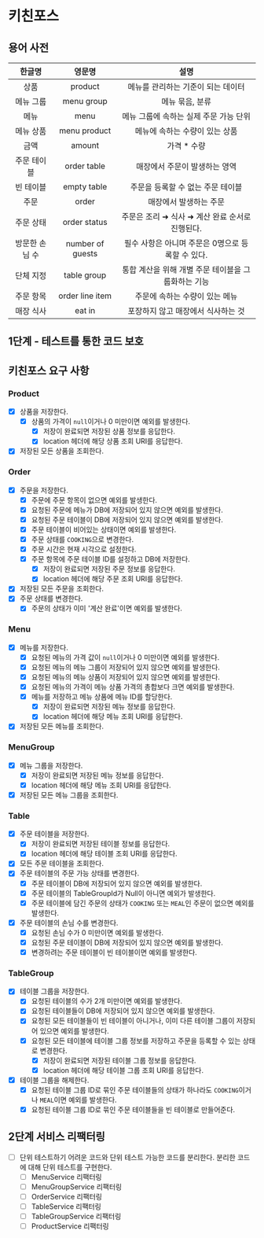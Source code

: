 # 키친포스

## 용어 사전

|   한글명    |       영문명        |              설명               |
|:--------:|:----------------:|:-----------------------------:|
|    상품    |     product      |      메뉴를 관리하는 기준이 되는 데이터      |
|  메뉴 그룹   |    menu group    |           메뉴 묶음, 분류           |
|    메뉴    |       menu       |    메뉴 그룹에 속하는 실제 주문 가능 단위     |
|  메뉴 상품   |   menu product   |       메뉴에 속하는 수량이 있는 상품       |
|    금액    |      amount      |            가격 * 수량            |
|  주문 테이블  |   order table    |       매장에서 주문이 발생하는 영역        |
|  빈 테이블   |   empty table    |      주문을 등록할 수 없는 주문 테이블      |
|    주문    |      order       |         매장에서 발생하는 주문          |
|  주문 상태   |   order status   | 주문은 조리 ➜ 식사 ➜ 계산 완료 순서로 진행된다. |
| 방문한 손님 수 | number of guests | 필수 사항은 아니며 주문은 0명으로 등록할 수 있다. |
|  단체 지정   |   table group    | 통합 계산을 위해 개별 주문 테이블을 그룹화하는 기능 |
|  주문 항목   | order line item  |       주문에 속하는 수량이 있는 메뉴       |
|  매장 식사   |      eat in      |      포장하지 않고 매장에서 식사하는 것      |

## 1단계 - 테스트를 통한 코드 보호

## 키친포스 요구 사항

### Product

- [x] 상품을 저장한다.
    - [x] 상품의 가격이 `null`이거나 0 미만이면 예외를 발생한다.
        - [x] 저장이 완료되면 저장된 상품 정보를 응답한다.
        - [x] location 헤더에 해당 상품 조회 URI를 응답한다.
- [x] 저장된 모든 상품을 조회한다.

### Order

- [x] 주문을 저장한다.
    - [x] 주문에 주문 항목이 없으면 예외를 발생한다.
    - [x] 요청된 주문에 메뉴가 DB에 저장되어 있지 않으면 예외를 발생한다.
    - [x] 요청된 주문 테이블이 DB에 저장되어 있지 않으면 예외를 발생한다.
    - [x] 주문 테이블이 비어있는 상태이면 예외를 발생한다.
    - [x] 주문 상태를 `COOKING`으로 변경한다.
    - [x] 주문 시간은 현재 시각으로 설정한다.
    - [x] 주문 항목에 주문 테이블 ID를 설정하고 DB에 저장한다.
        - [x] 저장이 완료되면 저장된 주문 정보를 응답한다.
        - [x] location 헤더에 해당 주문 조회 URI를 응답한다.
- [x] 저장된 모든 주문을 조회한다.
- [x] 주문 상태를 변경한다.
    - [x] 주문의 상태가 이미 '계산 완료'이면 예외를 발생한다.

### Menu

- [x] 메뉴를 저장한다.
    - [x] 요청된 메뉴의 가격 값이 `null`이거나 0 미만이면 예외를 발생한다.
    - [x] 요청된 메뉴의 메뉴 그룹이 저장되어 있지 않으면 예외를 발생한다.
    - [x] 요청된 메뉴의 메뉴 상품이 저장되어 있지 않으면 예외를 발생한다.
    - [x] 요청된 메뉴의 가격이 메뉴 상품 가격의 총합보다 크면 예외를 발생한다.
    - [x] 메뉴를 저장하고 메뉴 상품에 메뉴 ID를 할당한다.
        - [x] 저장이 완료되면 저장된 메뉴 정보를 응답한다.
        - [x] location 헤더에 해당 메뉴 조회 URI를 응답한다.
- [x] 저장된 모든 메뉴를 조회한다.

### MenuGroup

- [x] 메뉴 그룹을 저장한다.
    - [x] 저장이 완료되면 저장된 메뉴 정보를 응답한다.
    - [x] location 헤더에 해당 메뉴 조회 URI를 응답한다.
- [x] 저장된 모든 메뉴 그룹을 조회한다.

### Table

- [x] 주문 테이블을 저장한다.
    - [x] 저장이 완료되면 저장된 테이블 정보를 응답한다.
    - [x] location 헤더에 해당 테이블 조회 URI를 응답한다.
- [x] 모든 주문 테이블을 조회한다.
- [x] 주문 테이블의 주문 가능 상태를 변경한다.
    - [x] 주문 테이블이 DB에 저장되어 있지 않으면 예외를 발생한다.
    - [x] 주문 테이블의 TableGroupId가 Null이 아니면 예외가 발생한다.
    - [x] 주문 테이블에 담긴 주문의 상태가 `COOKING` 또는 `MEAL`인 주문이 없으면 예외를 발생한다.
- [x] 주문 테이블의 손님 수를 변경한다.
    - [x] 요청된 손님 수가 0 미만이면 예외를 발생한다.
    - [x] 요청된 주문 테이블이 DB에 저장되어 있지 않으면 예외를 발생한다.
    - [x] 변경하려는 주문 테이블이 빈 테이블이면 예외를 발생한다.

### TableGroup

- [x] 테이블 그룹을 저장한다.
    - [x] 요청된 테이블의 수가 2개 미만이면 예외를 발생한다.
    - [x] 요청된 테이블들이 DB에 저장되어 있지 않으면 예외를 발생한다.
    - [x] 요청된 모든 테이블들이 빈 테이블이 아니거나, 이미 다른 테이블 그룹이 저장되어 있으면 예외를 발생한다.
    - [x] 요청된 모든 테이블에 테이블 그룹 정보를 저장하고 주문을 등록할 수 있는 상태로 변경한다.
        - [x] 저장이 완료되면 저장된 테이블 그룹 정보를 응답한다.
        - [x] location 헤더에 해당 테이블 그룹 조회 URI를 응답한다.
- [x] 테이블 그룹을 해제한다.
    - [x] 요청된 테이블 그룹 ID로 묶인 주문 테이블들의 상태가 하나라도 `COOKING`이거나 `MEAL`이면 예외를 발생한다.
    - [x] 요청된 테이블 그룹 ID로 묶인 주문 테이블들을 빈 테이블로 만들어준다.

## 2단계 서비스 리팩터링

- [ ] 단위 테스트하기 어려운 코드와 단위 테스트 가능한 코드를 분리한다. 분리한 코드에 대해 단위 테스트를 구현한다.
    - [ ] MenuService 리팩터링
    - [ ] MenuGroupService 리팩터링
    - [ ] OrderService 리팩터링
    - [ ] TableService 리팩터링
    - [ ] TableGroupService 리팩터링
    - [ ] ProductService 리팩터링
